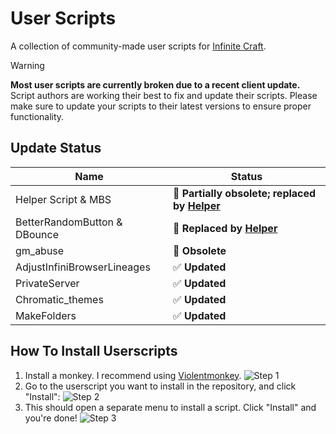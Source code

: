 # User Scripts

A collection of community-made user scripts for [Infinite Craft](https://neal.fun/infinite-craft).

> [!WARNING]
> 
> **Most user scripts are currently broken due to a recent client update.**
> Script authors are working their best to fix and update their scripts.
> Please make sure to update your scripts to their latest versions to ensure proper functionality.

## Update Status

Name | Status
-----|--------
Helper Script & MBS | 🔁 **Partially obsolete; replaced by [Helper](userscripts/natasquare/helper)**
BetterRandomButton & DBounce | 🔁 **Replaced by [Helper](userscripts/natasquare/helper)**
gm_abuse | 🔁 **Obsolete**
AdjustInfiniBrowserLineages | ✅ **Updated**
PrivateServer | ✅ **Updated**
Chromatic_themes | ✅ **Updated**
MakeFolders | ✅ **Updated**

## How To Install Userscripts

1. Install a monkey. I recommend using [Violentmonkey](https://violentmonkey.github.io/get-it/).
    ![Step 1](guide/1.png)
2. Go to the userscript you want to install in the repository, and click "Install":
    ![Step 2](guide/2.png)
3. This should open a separate menu to install a script. Click "Install" and you're done!
    ![Step 3](guide/3.png)

